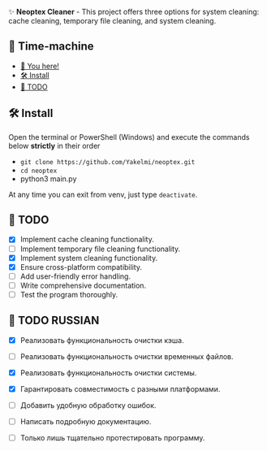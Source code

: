 ✨ **Neoptex Cleaner** - This project offers three options for system cleaning: cache cleaning, temporary file cleaning, and system cleaning.

## 🔮 Time-machine
- [🔮 You here!](https://github.com/Yakelmi/neoptex/edit/main/README.md)
- [🛠️ Install](https://github.com/Yakelmi/neoptex/edit/main/README.md#%EF%B8%8F-install)
- [📝 TODO](https://github.com/Yakelmi/neoptex/edit/main/README.md#-todo)

## 🛠️ Install
Open the terminal or PowerShell (Windows) and execute the commands below **strictly** in their order
- ```git clone https://github.com/Yakelmi/neoptex.git```
- ```cd neoptex```
- python3  main.py

At any time you can exit from venv, just type `deactivate`.

## 📝 TODO
- [x] Implement cache cleaning functionality.
- [ ] Implement temporary file cleaning functionality.
- [x] Implement system cleaning functionality.
- [x] Ensure cross-platform compatibility.
- [ ] Add user-friendly error handling.
- [ ] Write comprehensive documentation.
- [ ] Test the program thoroughly.

## 📝 TODO RUSSIAN
- [x] Реализовать функциональность очистки кэша.
- [ ] Реализовать функциональность очистки временных файлов.
- [x] Реализовать функциональность очистки системы.
- [x] Гарантировать совместимость с разными платформами.
- [ ] Добавить удобную обработку ошибок.
- [ ] Написать подробную документацию.
- [ ] Только лишь тщательно протестировать программу.




